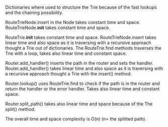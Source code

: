 Dictionaries where used to structure the Trie because of the fast lookups and the chaining possibility.

RouteTrieNode.insert in the Node takes constant time and space.
RouteTrieNode.__init__ takes constant time and space.

RouteTrie.__init__ takes constant time and space.
RouteTrieNode.insert takes linear time and also space as it is traversing with a recursive approach thought a Trie out of  dictionaries. 
The RouteTrie.find methods traverses the Trie with a loop, takes also linear time and constant space.

Router.add_handler() inserts the path in the router and sets the handler.
Router.add_handler() takes linear time and also space as it is traversing with a recursive approach thought a Trie with the insert() method. 

Router.lookup() uses RouteTrie.find to check if the path is in the router and return the handler or the error handler. Takes also linear time and constant space.

Router.split_path() takes also linear time and space  because of the The split() method.

The overall time and space complexity is O(n) (n= the splitted path).